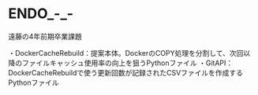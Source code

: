 # ENDO_-_-
遠藤の4年前期卒業課題

・DockerCacheRebuild：提案本体。DockerのCOPY処理を分割して、次回以降のファイルキャッシュ使用率の向上を狙うPythonファイル
・GitAPI：DockerCacheRebuildで使う更新回数が記録されたCSVファイルを作成するPythonファイル

